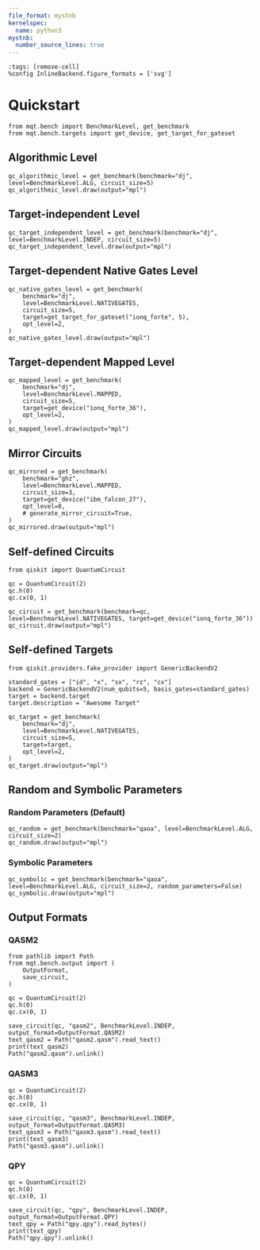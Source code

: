 ```yaml
---
file_format: mystnb
kernelspec:
  name: python3
mystnb:
  number_source_lines: true
---
```


```{code-cell} ipython3
:tags: [remove-cell]
%config InlineBackend.figure_formats = ['svg']
```

# Quickstart

```{code-cell} ipython3
from mqt.bench import BenchmarkLevel, get_benchmark
from mqt.bench.targets import get_device, get_target_for_gateset
```

## Algorithmic Level

```{code-cell} ipython3
qc_algorithmic_level = get_benchmark(benchmark="dj", level=BenchmarkLevel.ALG, circuit_size=5)
qc_algorithmic_level.draw(output="mpl")
```

## Target-independent Level

```{code-cell} ipython3
qc_target_independent_level = get_benchmark(benchmark="dj", level=BenchmarkLevel.INDEP, circuit_size=5)
qc_target_independent_level.draw(output="mpl")
```

## Target-dependent Native Gates Level

```{code-cell} ipython3
qc_native_gates_level = get_benchmark(
    benchmark="dj",
    level=BenchmarkLevel.NATIVEGATES,
    circuit_size=5,
    target=get_target_for_gateset("ionq_forte", 5),
    opt_level=2,
)
qc_native_gates_level.draw(output="mpl")
```

## Target-dependent Mapped Level

```{code-cell} ipython3
qc_mapped_level = get_benchmark(
    benchmark="dj",
    level=BenchmarkLevel.MAPPED,
    circuit_size=5,
    target=get_device("ionq_forte_36"),
    opt_level=2,
)
qc_mapped_level.draw(output="mpl")
```

## Mirror Circuits

```{code-cell} ipython3
qc_mirrored = get_benchmark(
    benchmark="ghz",
    level=BenchmarkLevel.MAPPED,
    circuit_size=3,
    target=get_device("ibm_falcon_27"),
    opt_level=0,
    # generate_mirror_circuit=True,
)
qc_mirrored.draw(output="mpl")
```

## Self-defined Circuits

```{code-cell} ipython3
from qiskit import QuantumCircuit

qc = QuantumCircuit(2)
qc.h(0)
qc.cx(0, 1)

qc_circuit = get_benchmark(benchmark=qc, level=BenchmarkLevel.NATIVEGATES, target=get_device("ionq_forte_36"))
qc_circuit.draw(output="mpl")
```

## Self-defined Targets

```{code-cell} ipython3
from qiskit.providers.fake_provider import GenericBackendV2

standard_gates = ["id", "x", "sx", "rz", "cx"]
backend = GenericBackendV2(num_qubits=5, basis_gates=standard_gates)
target = backend.target
target.description = "Awesome Target"

qc_target = get_benchmark(
    benchmark="dj",
    level=BenchmarkLevel.NATIVEGATES,
    circuit_size=5,
    target=target,
    opt_level=2,
)
qc_target.draw(output="mpl")
```

## Random and Symbolic Parameters

### Random Parameters (Default)

```{code-cell} ipython3
qc_random = get_benchmark(benchmark="qaoa", level=BenchmarkLevel.ALG, circuit_size=2)
qc_random.draw(output="mpl")
```

### Symbolic Parameters

```{code-cell} ipython3
qc_symbolic = get_benchmark(benchmark="qaoa", level=BenchmarkLevel.ALG, circuit_size=2, random_parameters=False)
qc_symbolic.draw(output="mpl")
```

## Output Formats

### QASM2

```{code-cell} ipython3
from pathlib import Path
from mqt.bench.output import (
    OutputFormat,
    save_circuit,
)

qc = QuantumCircuit(2)
qc.h(0)
qc.cx(0, 1)

save_circuit(qc, "qasm2", BenchmarkLevel.INDEP, output_format=OutputFormat.QASM2)
text_qasm2 = Path("qasm2.qasm").read_text()
print(text_qasm2)
Path("qasm2.qasm").unlink()
```

### QASM3

```{code-cell} ipython3
qc = QuantumCircuit(2)
qc.h(0)
qc.cx(0, 1)

save_circuit(qc, "qasm3", BenchmarkLevel.INDEP, output_format=OutputFormat.QASM3)
text_qasm3 = Path("qasm3.qasm").read_text()
print(text_qasm3)
Path("qasm3.qasm").unlink()
```

### QPY

```{code-cell} ipython3
qc = QuantumCircuit(2)
qc.h(0)
qc.cx(0, 1)

save_circuit(qc, "qpy", BenchmarkLevel.INDEP, output_format=OutputFormat.QPY)
text_qpy = Path("qpy.qpy").read_bytes()
print(text_qpy)
Path("qpy.qpy").unlink()
```

